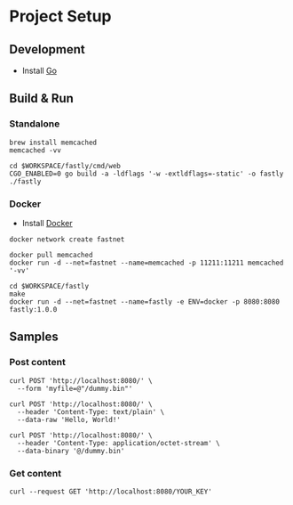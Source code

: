 # Project Setup

## Development

- Install [Go](https://golang.org/doc/install)

## Build & Run

### Standalone

```shell
brew install memcached
memcached -vv
```

```shell
cd $WORKSPACE/fastly/cmd/web
CGO_ENABLED=0 go build -a -ldflags '-w -extldflags=-static' -o fastly
./fastly
```

### Docker

- Install [Docker](https://docs.docker.com/get-docker/)

```shell
docker network create fastnet
```

```shell
docker pull memcached
docker run -d --net=fastnet --name=memcached -p 11211:11211 memcached '-vv'
```
```shell
cd $WORKSPACE/fastly
make
docker run -d --net=fastnet --name=fastly -e ENV=docker -p 8080:8080 fastly:1.0.0
```

## Samples

### Post content

```shell
curl POST 'http://localhost:8080/' \
  --form 'myfile=@"/dummy.bin"'

curl POST 'http://localhost:8080/' \
  --header 'Content-Type: text/plain' \
  --data-raw 'Hello, World!'
  
curl POST 'http://localhost:8080/' \
  --header 'Content-Type: application/octet-stream' \
  --data-binary '@/dummy.bin'
```

### Get content

```shell
curl --request GET 'http://localhost:8080/YOUR_KEY'
```